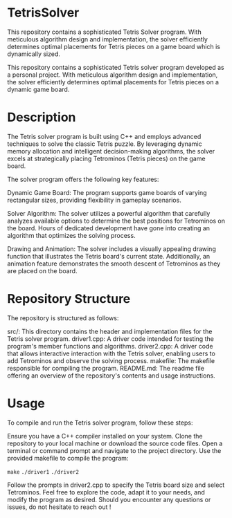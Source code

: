 # TetrisSolver
This repository contains a sophisticated Tetris Solver program. With meticulous algorithm design and implementation, the solver efficiently determines optimal placements for Tetris pieces on a game board which is dynamically sized.

This repository contains a sophisticated Tetris solver program developed as a personal project. With meticulous algorithm design and implementation, the solver efficiently determines optimal placements for Tetris pieces on a dynamic game board.

# Description
The Tetris solver program is built using C++ and employs advanced techniques to solve the classic Tetris puzzle. By leveraging dynamic memory allocation and intelligent decision-making algorithms, the solver excels at strategically placing Tetrominos (Tetris pieces) on the game board.

The solver program offers the following key features:

Dynamic Game Board: The program supports game boards of varying rectangular sizes, providing flexibility in gameplay scenarios.

Solver Algorithm: The solver utilizes a powerful algorithm that carefully analyzes available options to determine the best positions for Tetrominos on the board. Hours of dedicated development have gone into creating an algorithm that optimizes the solving process.

Drawing and Animation: The solver includes a visually appealing drawing function that illustrates the Tetris board's current state. Additionally, an animation feature demonstrates the smooth descent of Tetrominos as they are placed on the board.

# Repository Structure
The repository is structured as follows:

src/: This directory contains the header and implementation files for the Tetris solver program.
driver1.cpp: A driver code intended for testing the program's member functions and algorithms.
driver2.cpp: A driver code that allows interactive interaction with the Tetris solver, enabling users to add Tetrominos and observe the solving process.
makefile: The makefile responsible for compiling the program.
README.md: The readme file offering an overview of the repository's contents and usage instructions.

# Usage
To compile and run the Tetris solver program, follow these steps:

Ensure you have a C++ compiler installed on your system.
Clone the repository to your local machine or download the source code files.
Open a terminal or command prompt and navigate to the project directory.
Use the provided makefile to compile the program:

`make`
`./driver1`
`./driver2`

Follow the prompts in driver2.cpp to specify the Tetris board size and select Tetrominos. 
Feel free to explore the code, adapt it to your needs, and modify the program as desired. Should you encounter any questions or issues, do not hesitate to reach out !


